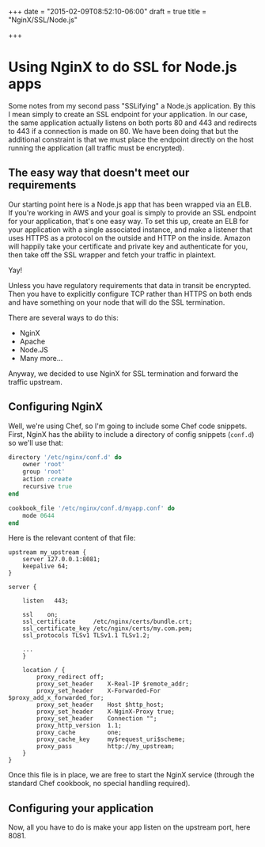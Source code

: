 +++
date = "2015-02-09T08:52:10-06:00"
draft = true
title = "NginX/SSL/Node.js"

+++

# Using NginX to do SSL for Node.js apps

Some notes from my second pass "SSLifying" a Node.js application. <!--more-->By this I mean simply to create an SSL endpoint for your application. In our case, the same application actually listens on both ports 80 and 443 and redirects to 443 if a connection is made on 80. We have been doing that but the additional constraint is that we must place the endpoint directly on the host running the application (all traffic must be encrypted).

## The easy way that doesn't meet our requirements

Our starting point here is a Node.js app that has been wrapped via an ELB. If you're working in AWS and your goal is simply to provide an SSL endpoint for your application, that's one easy way. To set this up, create an ELB for your application with a single associated instance, and make a listener that uses HTTPS as a protocol on the outside and HTTP on the inside. Amazon will happily take your certificate and private key and authenticate for you, then take off the SSL wrapper and fetch your traffic in plaintext.

Yay!

Unless you have regulatory requirements that data in transit be encrypted. Then you have to explicitly configure TCP rather than HTTPS on both ends and have something on your node that will do the SSL termination.

There are several ways to do this:

* NginX
* Apache
* Node.JS
* Many more...

Anyway, we decided to use NginX for SSL termination and forward the traffic upstream.

## Configuring NginX

Well, we're using Chef, so I'm going to include some Chef code snippets. First, NginX has the ability to include a directory of config snippets (`conf.d`) so we'll use that:

```ruby
directory '/etc/nginx/conf.d' do
	owner 'root'
	group 'root'
	action :create
	recursive true
end

cookbook_file '/etc/nginx/conf.d/myapp.conf' do
	mode 0644
end
```

Here is the relevant content of that file:

```nginx
upstream my_upstream {
  	server 127.0.0.1:8081;
  	keepalive 64;
}

server {

	listen   443;

	ssl    on;
	ssl_certificate     /etc/nginx/certs/bundle.crt;
	ssl_certificate_key /etc/nginx/certs/my.com.pem;
	ssl_protocols TLSv1 TLSv1.1 TLSv1.2;

	...
	}

	location / {
	  	proxy_redirect off;
	  	proxy_set_header	X-Real-IP $remote_addr;
	  	proxy_set_header   	X-Forwarded-For $proxy_add_x_forwarded_for;
	  	proxy_set_header   	Host $http_host;
	  	proxy_set_header   	X-NginX-Proxy true;
	  	proxy_set_header   	Connection "";
	  	proxy_http_version 	1.1;
	  	proxy_cache 		one;
	  	proxy_cache_key 	my$request_uri$scheme;
	  	proxy_pass         	http://my_upstream;
	}
}
```

Once this file is in place, we are free to start the NginX service (through the standard Chef cookbook, no special handling required).

## Configuring your application

Now, all you have to do is make your app listen on the upstream port, here 8081.


